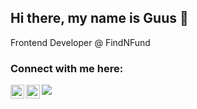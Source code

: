 ## Hi there, my name is Guus :wave:

Frontend Developer @ FindNFund

### Connect with me here:

[<img align="left" width="22px" src="https://cdn.jsdelivr.net/npm/simple-icons@v3/icons/linkedin.svg" />](https://www.linkedin.com/in/guus-maij-685852199/)
[<img align="left" width="22px" src="https://cdn.jsdelivr.net/npm/simple-icons@v3/icons/instagram.svg" />](https://www.instagram.com/guusmaij/)
 
![](https://komarev.com/ghpvc/?username=tsjuusmei&color=ff69b4&style=flat-square&label=SNEAKY+PROFILE+VIEWS:)
